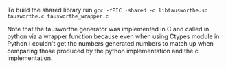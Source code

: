 To build the shared library run `gcc -fPIC -shared -o libtausworthe.so tausworthe.c tausworthe_wrapper.c`

Note that the tausworthe generator was implemented in C and called in python via a wrapper function because
even when using Ctypes module in Python I couldn't get the numbers generated numbers to match up when
comparing those produced by the python implementation and the c implementation.
